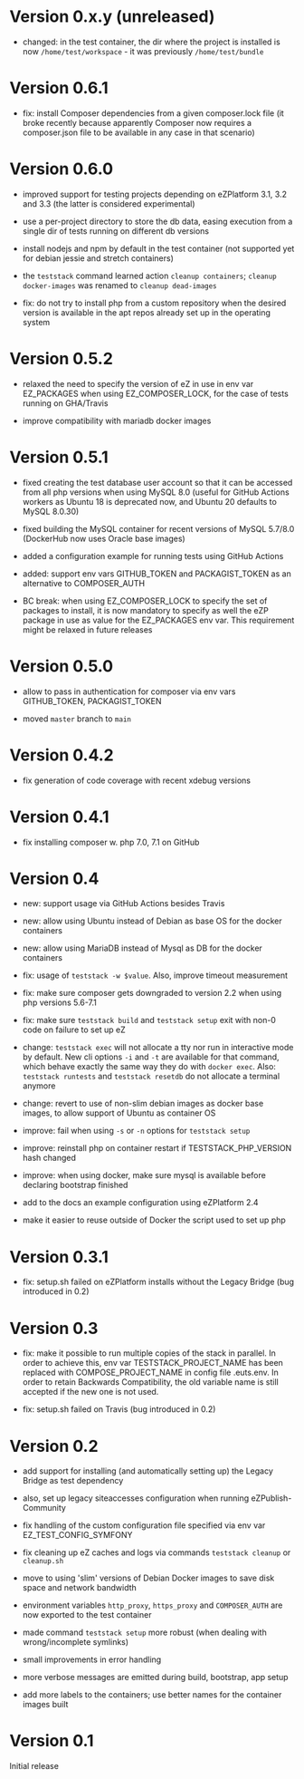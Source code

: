 Version 0.x.y (unreleased)
==========================

* changed: in the test container, the dir where the project is installed is now `/home/test/workspace` - it was previously
  `/home/test/bundle`

Version 0.6.1
=============

* fix: install Composer dependencies from a given composer.lock file (it broke recently because apparently Composer
  now requires a composer.json file to be available in any case in that scenario)

Version 0.6.0
=============

* improved support for testing projects depending on eZPlatform 3.1, 3.2 and 3.3 (the latter is considered experimental)

* use a per-project directory to store the db data, easing execution from a single dir of tests running on different db versions

* install nodejs and npm by default in the test container (not supported yet for debian jessie and stretch containers)

* the `teststack` command learned action `cleanup containers`; `cleanup docker-images` was renamed to `cleanup dead-images`

* fix: do not try to install php from a custom repository when the desired version is available in the apt repos already
  set up in the operating system

Version 0.5.2
=============

* relaxed the need to specify the version of eZ in use in env var EZ_PACKAGES when using EZ_COMPOSER_LOCK, for the case
  of tests running on GHA/Travis

* improve compatibility with mariadb docker images

Version 0.5.1
=============

* fixed creating the test database user account so that it can be accessed from all php versions when using MySQL 8.0
  (useful for GitHub Actions workers as Ubuntu 18 is deprecated now, and Ubuntu 20 defaults to MySQL 8.0.30)

* fixed building the MySQL container for recent versions of MySQL 5.7/8.0 (DockerHub now uses Oracle base images)

* added a configuration example for running tests using GitHub Actions

* added: support env vars GITHUB_TOKEN and PACKAGIST_TOKEN as an alternative to COMPOSER_AUTH

* BC break: when using EZ_COMPOSER_LOCK to specify the set of packages to install, it is now mandatory to specify
  as well the eZP package in use as value for the EZ_PACKAGES env var. This requirement might be relaxed in
  future releases

Version 0.5.0
=============

* allow to pass in authentication for composer via env vars GITHUB_TOKEN, PACKAGIST_TOKEN

* moved `master` branch to `main`

Version 0.4.2
=============

* fix generation of code coverage with recent xdebug versions

Version 0.4.1
=============

* fix installing composer w. php 7.0, 7.1 on GitHub

Version 0.4
===========

* new: support usage via GitHub Actions besides Travis

* new: allow using Ubuntu instead of Debian as base OS for the docker containers

* new: allow using MariaDB instead of Mysql as DB for the docker containers

* fix: usage of `teststack -w $value`. Also, improve timeout measurement

* fix: make sure composer gets downgraded to version 2.2 when using php versions 5.6-7.1

* fix: make sure `teststack build` and `teststack setup` exit with non-0 code on failure to set up eZ

* change: `teststack exec` will not allocate a tty nor run in interactive mode by default. New cli options `-i` and `-t`
  are available for that command, which behave exactly the same way they do with `docker exec`.
  Also: `teststack runtests` and `teststack resetdb` do not allocate a terminal anymore

* change: revert to use of non-slim debian images as docker base images, to allow support of Ubuntu as container OS

* improve: fail when using `-s` or `-n` options for `teststack setup`

* improve: reinstall php on container restart if TESTSTACK_PHP_VERSION hash changed

* improve: when using docker, make sure mysql is available before declaring bootstrap finished

* add to the docs an example configuration using eZPlatform 2.4

* make it easier to reuse outside of Docker the script used to set up php

Version 0.3.1
=============

* fix: setup.sh failed on eZPlatform installs without the Legacy Bridge (bug introduced in 0.2)

Version 0.3
===========

* fix: make it possible to run multiple copies of the stack in parallel.
  In order to achieve this, env var TESTSTACK_PROJECT_NAME has been replaced with COMPOSE_PROJECT_NAME in config file .euts.env.
  In order to retain Backwards Compatibility, the old variable name is still accepted if the new one is not used.

* fix: setup.sh failed on Travis (bug introduced in 0.2)

Version 0.2
===========

* add support for installing (and automatically setting up) the Legacy Bridge as test dependency

* also, set up legacy siteaccesses configuration when running eZPublish-Community

* fix handling of the custom configuration file specified via env var EZ_TEST_CONFIG_SYMFONY

* fix cleaning up eZ caches and logs via commands `teststack cleanup` or `cleanup.sh`

* move to using 'slim' versions of Debian Docker images to save disk space and network bandwidth

* environment variables `http_proxy`, `https_proxy` and `COMPOSER_AUTH` are now exported to the test container

* made command `teststack setup` more robust (when dealing with wrong/incomplete symlinks)

* small improvements in error handling

* more verbose messages are emitted during build, bootstrap, app setup

* add more labels to the containers; use better names for the container images built

Version 0.1
===========

Initial release
